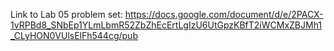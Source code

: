 Link to Lab 05 problem set:
https://docs.google.com/document/d/e/2PACX-1vRPBd8_SNbEp1YLmLbmR52ZbZhEcErtLgIzU6UtGpzKBfT2iWCMxZBJMh1_CLyHON0VUlsElFh544cg/pub 